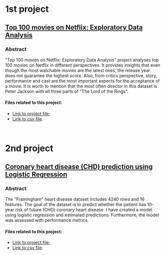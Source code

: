 # 1st project
## [Top 100 movies on Netflix: Exploratory Data Analysis](https://github.com/paukat/Python-projects/blob/main/Netflix%20top%20movies%20analysis.ipynb)

### Abstract
"Top 100 movies on Netflix: Exploratory Data Analysis" project analyses top 100 movies on Netflix in different perspectives. It provides insights that even though the most watchable movies are the latest ones, the release year does not guarantee the highest score. Also, from critics perspective, story, performance and cast are the most important aspects for the acceptance of a movie. It is worth to mention that the most often director in this dataset is Peter Jackson with all three parts of "The Lord of the Rings".

#### Files related to this project:
* [Link to project file](https://github.com/paukat/Python-projects/blob/main/Netflix%20top%20movies%20analysis.ipynb);
* [Link to csv file](https://github.com/paukat/Python-projects/blob/main/100%20Best%20Movies%20on%20Netflix.csv).

<br>

# 2nd project
## [Coronary heart disease (CHD) prediction using Logistic Regression](https://github.com/paukat/Python-projects/blob/main/Coronary%20heart%20disease%20(CHD)%20prediction%20using%20Logistic%20Regression.ipynb)

### Abstract
The "Framingham" heart disease dataset includes 4240 rows and 16 features. The goal of the dataset is to predict whether the patient has 10-year risk of future (CHD) coronary heart disease. I have created a model using logistic regression and estimated predictions. Furthermore, the model was assessed with performance metrics. 

#### Files related to this project:
* [Link to project file](https://github.com/paukat/Python-projects/blob/main/Coronary%20heart%20disease%20(CHD)%20prediction%20using%20Logistic%20Regression.ipynb);
* [Link to csv file](https://github.com/paukat/Python-projects/blob/main/framingham.csv).
